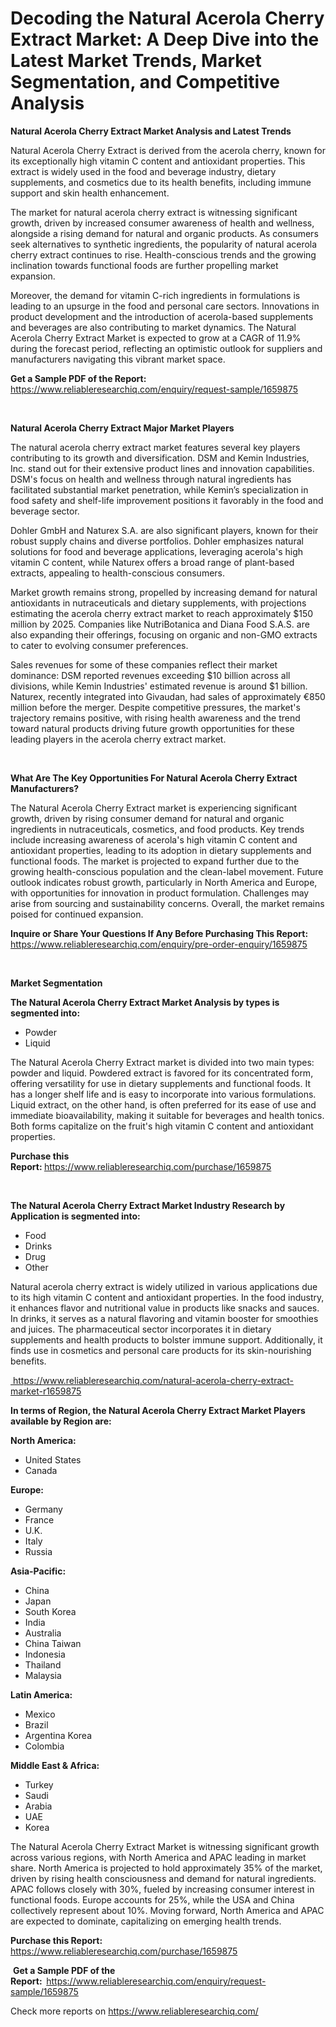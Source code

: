 <p><h1>Decoding the Natural Acerola Cherry Extract Market: A Deep Dive into the Latest Market Trends, Market Segmentation, and Competitive Analysis</h1></p><p><strong>Natural Acerola Cherry Extract Market Analysis and Latest Trends</strong></p>
<p><p>Natural Acerola Cherry Extract is derived from the acerola cherry, known for its exceptionally high vitamin C content and antioxidant properties. This extract is widely used in the food and beverage industry, dietary supplements, and cosmetics due to its health benefits, including immune support and skin health enhancement. </p><p>The market for natural acerola cherry extract is witnessing significant growth, driven by increased consumer awareness of health and wellness, alongside a rising demand for natural and organic products. As consumers seek alternatives to synthetic ingredients, the popularity of natural acerola cherry extract continues to rise. Health-conscious trends and the growing inclination towards functional foods are further propelling market expansion. </p><p>Moreover, the demand for vitamin C-rich ingredients in formulations is leading to an upsurge in the food and personal care sectors. Innovations in product development and the introduction of acerola-based supplements and beverages are also contributing to market dynamics. The Natural Acerola Cherry Extract Market is expected to grow at a CAGR of 11.9% during the forecast period, reflecting an optimistic outlook for suppliers and manufacturers navigating this vibrant market space.</p></p>
<p><strong>Get a Sample PDF of the Report:&nbsp;</strong> <a href="https://www.reliableresearchiq.com/enquiry/request-sample/1659875?utm_campaign=99&utm_medium=2&utm_source=Github&utm_content=ia&utm_term=17012025&utm_id=natural-acerola-cherry-extract">https://www.reliableresearchiq.com/enquiry/request-sample/1659875</a></p>
<p>&nbsp;</p>
<p><strong>Natural Acerola Cherry Extract Major Market Players</strong></p>
<p><p>The natural acerola cherry extract market features several key players contributing to its growth and diversification. DSM and Kemin Industries, Inc. stand out for their extensive product lines and innovation capabilities. DSM's focus on health and wellness through natural ingredients has facilitated substantial market penetration, while Kemin’s specialization in food safety and shelf-life improvement positions it favorably in the food and beverage sector.</p><p>Dohler GmbH and Naturex S.A. are also significant players, known for their robust supply chains and diverse portfolios. Dohler emphasizes natural solutions for food and beverage applications, leveraging acerola's high vitamin C content, while Naturex offers a broad range of plant-based extracts, appealing to health-conscious consumers.</p><p>Market growth remains strong, propelled by increasing demand for natural antioxidants in nutraceuticals and dietary supplements, with projections estimating the acerola cherry extract market to reach approximately $150 million by 2025. Companies like NutriBotanica and Diana Food S.A.S. are also expanding their offerings, focusing on organic and non-GMO extracts to cater to evolving consumer preferences.</p><p>Sales revenues for some of these companies reflect their market dominance: DSM reported revenues exceeding $10 billion across all divisions, while Kemin Industries' estimated revenue is around $1 billion. Naturex, recently integrated into Givaudan, had sales of approximately €850 million before the merger. Despite competitive pressures, the market's trajectory remains positive, with rising health awareness and the trend toward natural products driving future growth opportunities for these leading players in the acerola cherry extract market.</p></p>
<p>&nbsp;</p>
<p><strong>What Are The Key Opportunities For Natural Acerola Cherry Extract Manufacturers?</strong></p>
<p><p>The Natural Acerola Cherry Extract market is experiencing significant growth, driven by rising consumer demand for natural and organic ingredients in nutraceuticals, cosmetics, and food products. Key trends include increasing awareness of acerola's high vitamin C content and antioxidant properties, leading to its adoption in dietary supplements and functional foods. The market is projected to expand further due to the growing health-conscious population and the clean-label movement. Future outlook indicates robust growth, particularly in North America and Europe, with opportunities for innovation in product formulation. Challenges may arise from sourcing and sustainability concerns. Overall, the market remains poised for continued expansion.</p></p>
<p><strong>Inquire or Share Your Questions If Any Before Purchasing This Report:</strong> <a href="https://www.reliableresearchiq.com/enquiry/pre-order-enquiry/1659875?utm_campaign=99&utm_medium=2&utm_source=Github&utm_content=ia&utm_term=17012025&utm_id=natural-acerola-cherry-extract">https://www.reliableresearchiq.com/enquiry/pre-order-enquiry/1659875</a></p>
<p>&nbsp;</p>
<p><strong>Market Segmentation</strong></p>
<p><strong>The Natural Acerola Cherry Extract Market Analysis by types is segmented into:</strong></p>
<p><ul><li>Powder</li><li>Liquid</li></ul></p>
<p><p>The Natural Acerola Cherry Extract market is divided into two main types: powder and liquid. Powdered extract is favored for its concentrated form, offering versatility for use in dietary supplements and functional foods. It has a longer shelf life and is easy to incorporate into various formulations. Liquid extract, on the other hand, is often preferred for its ease of use and immediate bioavailability, making it suitable for beverages and health tonics. Both forms capitalize on the fruit's high vitamin C content and antioxidant properties.</p></p>
<p><strong>Purchase this Report:&nbsp;</strong><a href="https://www.reliableresearchiq.com/purchase/1659875?utm_campaign=99&utm_medium=2&utm_source=Github&utm_content=ia&utm_term=17012025&utm_id=natural-acerola-cherry-extract">https://www.reliableresearchiq.com/purchase/1659875</a></p>
<p>&nbsp;</p>
<p><strong>The Natural Acerola Cherry Extract Market Industry Research by Application is segmented into:</strong></p>
<p><ul><li>Food</li><li>Drinks</li><li>Drug</li><li>Other</li></ul></p>
<p><p>Natural acerola cherry extract is widely utilized in various applications due to its high vitamin C content and antioxidant properties. In the food industry, it enhances flavor and nutritional value in products like snacks and sauces. In drinks, it serves as a natural flavoring and vitamin booster for smoothies and juices. The pharmaceutical sector incorporates it in dietary supplements and health products to bolster immune support. Additionally, it finds use in cosmetics and personal care products for its skin-nourishing benefits.</p></p>
<p><a href="https://www.reliableresearchiq.com/natural-acerola-cherry-extract-market-r1659875?utm_campaign=99&utm_medium=2&utm_source=Github&utm_content=ia&utm_term=17012025&utm_id=natural-acerola-cherry-extract">&nbsp;https://www.reliableresearchiq.com/natural-acerola-cherry-extract-market-r1659875</a></p>
<p><strong>In terms of Region, the Natural Acerola Cherry Extract Market Players available by Region are:</strong></p>
<p>
    <p> <strong> North America: </strong>
        <ul>
            <li>United States</li>
            <li>Canada</li>
        </ul>
        </p> 
    <p> <strong> Europe: </strong>
        <ul>
            <li>Germany</li>
            <li>France</li>
            <li>U.K.</li>
            <li>Italy</li>
            <li>Russia</li>
        </ul>
        </p> 
    <p> <strong> Asia-Pacific: </strong>
        <ul>
            <li>China</li>
            <li>Japan</li>
            <li>South Korea</li>
            <li>India</li>
            <li>Australia</li>
            <li>China Taiwan</li>
            <li>Indonesia</li>
            <li>Thailand</li>
            <li>Malaysia</li>
        </ul>
        </p> 
    <p> <strong> Latin America: </strong>
        <ul>
            <li>Mexico</li>
            <li>Brazil</li>
            <li>Argentina Korea</li>
            <li>Colombia</li>
        </ul>
        </p> 
    <p> <strong> Middle East & Africa: </strong>
        <ul>
            <li>Turkey</li>
            <li>Saudi</li>
            <li>Arabia</li>
            <li>UAE</li>
            <li>Korea</li>
        </ul>
    </p>
    </p>
<p><p>The Natural Acerola Cherry Extract Market is witnessing significant growth across various regions, with North America and APAC leading in market share. North America is projected to hold approximately 35% of the market, driven by rising health consciousness and demand for natural ingredients. APAC follows closely with 30%, fueled by increasing consumer interest in functional foods. Europe accounts for 25%, while the USA and China collectively represent about 10%. Moving forward, North America and APAC are expected to dominate, capitalizing on emerging health trends.</p></p>
<p><strong>Purchase this Report: </strong><a href="https://www.reliableresearchiq.com/purchase/1659875?utm_campaign=99&utm_medium=2&utm_source=Github&utm_content=ia&utm_term=17012025&utm_id=natural-acerola-cherry-extract">https://www.reliableresearchiq.com/purchase/1659875</a></p>
<p>&nbsp;<strong>Get a Sample PDF of the Report:&nbsp;&nbsp;</strong><a href="https://www.reliableresearchiq.com/enquiry/request-sample/1659875?utm_campaign=99&utm_medium=2&utm_source=Github&utm_content=ia&utm_term=17012025&utm_id=natural-acerola-cherry-extract">https://www.reliableresearchiq.com/enquiry/request-sample/1659875</a></p>
<p><strong></strong></p>
<p>Check more reports on <a href="https://www.reliableresearchiq.com/?utm_campaign=99&utm_medium=2&utm_source=Github&utm_content=ia&utm_term=17012025&utm_id=natural-acerola-cherry-extract">https://www.reliableresearchiq.com/</a></p>